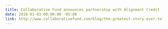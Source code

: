```yaml
---
title: Collaborative Fund announces partnership with Alignment Credit
date: 2018-01-03 00:00:00 -05:00
link: http://www.collaborativefund.com/blog/the-greatest-story-ever-told/
---
```


